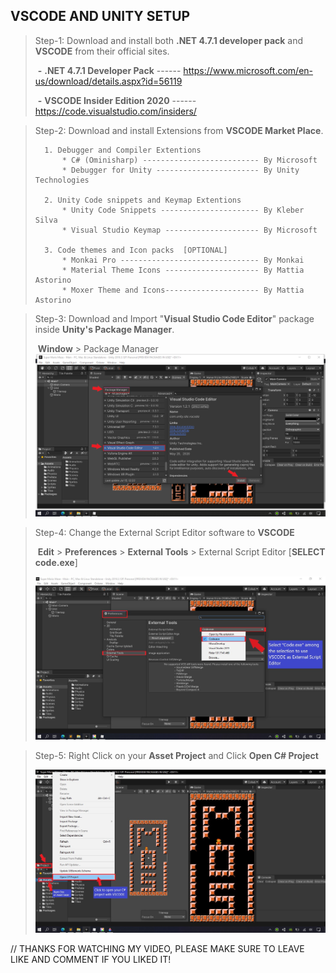 ## 											VSCODE AND UNITY SETUP



> Step-1: Download and install both **.NET 4.7.1 developer pack** and **VSCODE** from their official sites.
>
> ​		**-**  **.NET 4.7.1 Developer Pack** ------ https://www.microsoft.com/en-us/download/details.aspx?id=56119
>
> ​		**-**  **VSCODE Insider Edition 2020** ------ https://code.visualstudio.com/insiders/



> Step-2: Download and install Extensions from **VSCODE Market Place**.
>
> 		1. Debugger and Compiler Extentions
> 			* C# (Ominisharp) -------------------------- By Microsoft
> 			* Debugger for Unity ----------------------- By Unity Technologies 
> 		
> 		2. Unity Code snippets and Keymap Extentions
> 			* Unity Code Snippets ---------------------- By Kleber Silva
> 			* Visual Studio Keymap --------------------- By Microsoft
> 	
> 		3. Code themes and Icon packs  [OPTIONAL]
> 			* Monkai Pro ------------------------------- By Monkai
> 			* Material Theme Icons --------------------- By Mattia Astorino
> 			* Moxer Theme and Icons--------------------- By Mattia Astorino



> Step-3: Download and Import "**Visual Studio Code Editor**" package inside **Unity's Package Manager**.
>
> ​																				**Window** > Package Manager 	![VSCODE.png](VSCODE.png)



> Step-4: Change the External Script Editor software to **VSCODE** 
>
> ​								**Edit** > **Preferences** > **External Tools** > External Script Editor [**SELECT code.exe**]
>
> ![](VSCODE3.jpg)

 

> Step-5: Right Click on your **Asset Project** and Click **Open C# Project**
>
> ![](VSCODE2.jpg)

// THANKS FOR WATCHING MY VIDEO, PLEASE MAKE SURE TO LEAVE LIKE AND COMMENT IF YOU LIKED IT!
